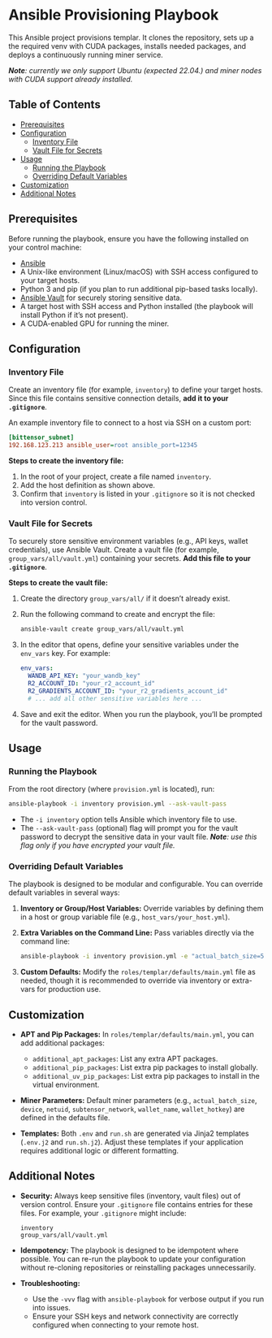 # Ansible Provisioning Playbook

This Ansible project provisions templar. It clones the repository, sets up a the required venv with CUDA packages, installs needed packages, and deploys a continuously running miner service.

_**Note**: currently we only support Ubuntu (expected 22.04.) and miner nodes with CUDA support already installed._

## Table of Contents

- [Prerequisites](#prerequisites)
- [Configuration](#configuration)
  - [Inventory File](#inventory-file)
  - [Vault File for Secrets](#vault-file-for-secrets)
- [Usage](#usage)
  - [Running the Playbook](#running-the-playbook)
  - [Overriding Default Variables](#overriding-default-variables)
- [Customization](#customization)
- [Additional Notes](#additional-notes)

## Prerequisites

Before running the playbook, ensure you have the following installed on your control machine:

- [Ansible](https://docs.ansible.com/ansible/latest/installation_guide/intro_installation.html)
- A Unix-like environment (Linux/macOS) with SSH access configured to your target hosts.
- Python 3 and pip (if you plan to run additional pip-based tasks locally).
- [Ansible Vault](https://docs.ansible.com/ansible/latest/user_guide/vault.html) for securely storing sensitive data.
- A target host with SSH access and Python installed (the playbook will install Python if it’s not present).
- A CUDA-enabled GPU for running the miner.

## Configuration

### Inventory File

Create an inventory file (for example, `inventory`) to define your target hosts. Since this file contains sensitive connection details, **add it to your `.gitignore`**.

An example inventory file to connect to a host via SSH on a custom port:

```ini
[bittensor_subnet]
192.168.123.213 ansible_user=root ansible_port=12345
```

**Steps to create the inventory file:**

1. In the root of your project, create a file named `inventory`.
2. Add the host definition as shown above.
3. Confirm that `inventory` is listed in your `.gitignore` so it is not checked into version control.

### Vault File for Secrets

To securely store sensitive environment variables (e.g., API keys, wallet credentials), use Ansible Vault. Create a vault file (for example, `group_vars/all/vault.yml`) containing your secrets. **Add this file to your `.gitignore`**.

**Steps to create the vault file:**

1. Create the directory `group_vars/all/` if it doesn’t already exist.

2. Run the following command to create and encrypt the file:

   ```bash
   ansible-vault create group_vars/all/vault.yml
   ```

3. In the editor that opens, define your sensitive variables under the `env_vars` key. For example:

   ```yaml
   env_vars:
     WANDB_API_KEY: "your_wandb_key"
     R2_ACCOUNT_ID: "your_r2_account_id"
     R2_GRADIENTS_ACCOUNT_ID: "your_r2_gradients_account_id"
     # ... add all other sensitive variables here ...
   ```

4. Save and exit the editor. When you run the playbook, you’ll be prompted for the vault password.

## Usage

### Running the Playbook

From the root directory (where `provision.yml` is located), run:

```bash
ansible-playbook -i inventory provision.yml --ask-vault-pass
```

- The `-i inventory` option tells Ansible which inventory file to use.
- The `--ask-vault-pass` (optional) flag will prompt you for the vault password to decrypt the sensitive data in your vault file. _**Note**: use this flag only if you have encrypted your vault file._

### Overriding Default Variables

The playbook is designed to be modular and configurable. You can override default variables in several ways:

1. **Inventory or Group/Host Variables:**
   Override variables by defining them in a host or group variable file (e.g., `host_vars/your_host.yml`).

2. **Extra Variables on the Command Line:**
   Pass variables directly via the command line:

   ```bash
   ansible-playbook -i inventory provision.yml -e "actual_batch_size=5 wallet_name=default wallet_hotkey=miner" --ask-vault-pass
   ```

3. **Custom Defaults:**
   Modify the `roles/templar/defaults/main.yml` file as needed, though it is recommended to override via inventory or extra-vars for production use.

## Customization

- **APT and Pip Packages:**
  In `roles/templar/defaults/main.yml`, you can add additional packages:
  - `additional_apt_packages`: List any extra APT packages.
  - `additional_pip_packages`: List extra pip packages to install globally.
  - `additional_uv_pip_packages`: List extra pip packages to install in the virtual environment.

- **Miner Parameters:**
  Default miner parameters (e.g., `actual_batch_size`, `device`, `netuid`, `subtensor_network`, `wallet_name`, `wallet_hotkey`) are defined in the defaults file.

- **Templates:**
  Both `.env` and `run.sh` are generated via Jinja2 templates (`.env.j2` and `run.sh.j2`). Adjust these templates if your application requires additional logic or different formatting.

## Additional Notes

- **Security:**
  Always keep sensitive files (inventory, vault files) out of version control. Ensure your `.gitignore` file contains entries for these files. For example, your `.gitignore` might include:

  ```text
  inventory
  group_vars/all/vault.yml
  ```

- **Idempotency:**
  The playbook is designed to be idempotent where possible. You can re-run the playbook to update your configuration without re-cloning repositories or reinstalling packages unnecessarily.

- **Troubleshooting:**
  - Use the `-vvv` flag with `ansible-playbook` for verbose output if you run into issues.
  - Ensure your SSH keys and network connectivity are correctly configured when connecting to your remote host.
